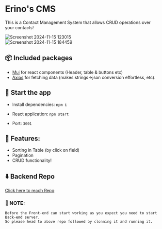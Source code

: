 
# Erino's CMS 

This is a Contact Management System that allows CRUD operations over your contacts! 

![Screenshot 2024-11-15 123015](https://github.com/user-attachments/assets/f38c0cc4-21c3-45ce-80c4-0650f014e1a1)
</br>
![Screenshot 2024-11-15 184459](https://github.com/user-attachments/assets/bfd95f22-b2fe-4179-9317-67d8127e0b7f)


## 📦 Included packages
- [Mui](https://mui.com/material-ui/getting-started/) for react components (Header, table & buttons etc)
- [Axios](https://axios-http.com/docs/intro) for fetching data (makes strings->json conversion effortless, etc).

## 🏁 Start the app
- Install dependencies: ```npm i```

- React application: ```npm start```
- Port: `3001`

## 🌟 Features:
- Sorting in Table (by click on field)
- Pagination
- CRUD functionality!

## ⬇️ Backend Repo
[Click here to reach Repo](https://github.com/Ayu360/Erino-Backend)

### 🔴 NOTE: 
```
Before the Front-end can start working as you expect you need to start Back-end server.
So please head to above repo followed by clonning it and running it.
```
